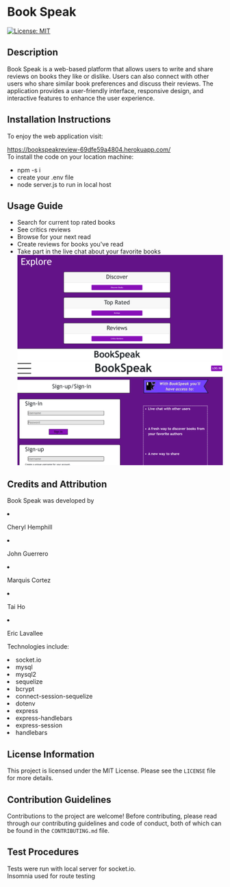 # Book Speak
[![License: MIT](https://img.shields.io/badge/License-MIT-yellow.svg)](https://opensource.org/licenses/MIT)

## Description

Book Speak is a web-based platform that allows users to write and share reviews on books they like or dislike. Users can also connect with other users who share similar book preferences and discuss their reviews. The application provides a user-friendly interface, responsive design, and interactive features to enhance the user experience.

## Installation Instructions

To enjoy the web application visit: <br>

https://bookspeakreview-69dfe59a4804.herokuapp.com/
<br>
To install the code on your location machine:
* npm -s i
* create your .env file
* node server.js to run in local host

## Usage Guide

* Search for current top rated books
* See critics reviews
* Browse for your next read
* Create reviews for books you've read
* Take part in the live chat about your favorite books
![alt text](public/images/Screenshot%202023-07-09%20004750.png)
![alt text](public/images/Screenshot%202023-07-09%20004923.png)

## Credits and Attribution

Book Speak was developed by  <li><p>Cheryl Hemphill</p></li>
        <li><p>John Guerrero</p></li>
        <li><p>Marquis Cortez</p></li>
        <li><p>Tai Ho</p></li>
        <li><p>Eric Lavallee</p></li>
Technologies include:
<li>socket.io</li>
<li>mysql</li>
<li>mysql2</li>
<li>sequelize</li>
<li>bcrypt</li>
<li>connect-session-sequelize</li>
<li>dotenv</li>
<li>express</li>
<li>express-handlebars</li>
<li>express-session</li>
<li>handlebars</li>

## License Information

This project is licensed under the MIT License. Please see the `LICENSE` file for more details.

## Contribution Guidelines

Contributions to the project are welcome! Before contributing, please read through our contributing guidelines and code of conduct, both of which can be found in the `CONTRIBUTING.md` file.

## Test Procedures

Tests were run with local server for socket.io. <br>
Insomnia used for route testing
